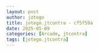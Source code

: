 ```yaml
---
layout: post
author: jotego
title: jotego.jtcontra - cf5f59a
date: 2025-05-09
categories: [Arcade, jtcontra]
tags: [jotego.jtcontra]
---
```


